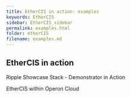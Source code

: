 ```yaml
---
title: EtherCIS in action- examples
keywords: EtherCIS
sidebar: EtherCIS_sidebar
permalink: examples.html
folder: etherCIS
filename: examples.md
---
```


## EtherCIS in action


Ripple Showcase Stack - Demonstrator in Action

EtherCIS within Operon Cloud

